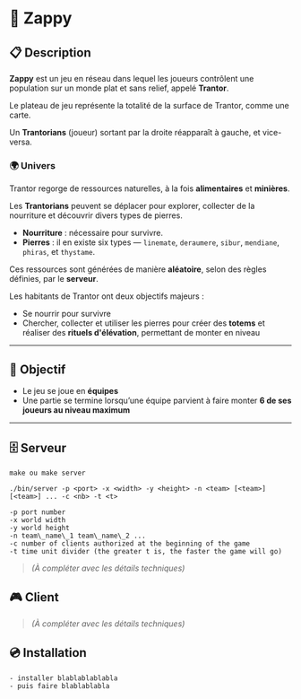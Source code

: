 # 🧌 Zappy

## 📋 Description

**Zappy** est un jeu en réseau dans lequel les joueurs contrôlent une population sur un monde plat et sans relief, appelé **Trantor**.

Le plateau de jeu représente la totalité de la surface de Trantor, comme une carte.

Un **Trantorians** (joueur) sortant par la droite réapparaît à gauche, et vice-versa.

### 🌍 Univers

Trantor regorge de ressources naturelles, à la fois **alimentaires** et **minières**.

Les **Trantorians** peuvent se déplacer pour explorer, collecter de la nourriture et découvrir divers types de pierres.

- **Nourriture** : nécessaire pour survivre.
- **Pierres** : il en existe six types — `linemate`, `deraumere`, `sibur`, `mendiane`, `phiras`, et `thystame`.

Ces ressources sont générées de manière **aléatoire**, selon des règles définies, par le **serveur**.

Les habitants de Trantor ont deux objectifs majeurs :

- Se nourrir pour survivre
- Chercher, collecter et utiliser les pierres pour créer des **totems** et réaliser des **rituels d'élévation**, permettant de monter en niveau

---

## 🎯 Objectif

- Le jeu se joue en **équipes**
- Une partie se termine lorsqu’une équipe parvient à faire monter **6 de ses joueurs au niveau maximum**

---

## 🗄️ Serveur

```
make ou make server
```

```
./bin/server -p <port> -x <width> -y <height> -n <team> [<team>] [<team>] ... -c <nb> -t <t>

-p port number
-x world width
-y world height
-n team\_name\_1 team\_name\_2 ...
-c number of clients authorized at the beginning of the game
-t time unit divider (the greater t is, the faster the game will go)
```

> *(À compléter avec les détails techniques)*

## 🎮 Client

> *(À compléter avec les détails techniques)*

## 💿 Installation

    - installer blablablablabla
    - puis faire blablablabla
